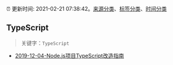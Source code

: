:alarm_clock: 更新时间: 2021-02-21 07:38:42。[来源分类](../README.md)、[标签分类](../TAGS.md)、[时间分类](../TIMELINE.md)

## TypeScript


> 关键字：`TypeScript`



- [2019-12-04-Node.js项目TypeScript改造指南](https://juejin.im/post/5de4867f51882573135415dd) 